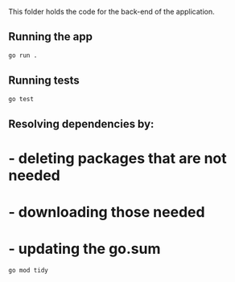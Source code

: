 This folder holds the code for the back-end of the application.

## Running the app

```sh
go run .
```

## Running tests

```sh
go test
```

## Resolving dependencies by:
# - deleting packages that are not needed
# - downloading those needed
# - updating the go.sum

```sh
go mod tidy
```